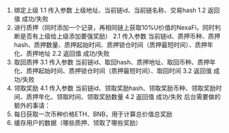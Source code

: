 1. 绑定上级
  1.1 传入参数
    上级地址、当前链id、当前链名称、交易hash
  1.2 返回值
    成功/失败
2. 进行质押（同时添加一个记录，再相同链上获取10%U价值的NexaFi，同时判断是否有上级给上级添加要强奖励）
  2.1 传入参数
    当前链id、质押币种、质押hash、质押数量、质押起始时间、质押锁仓时间（质押最短时间）、质押年化、质押地址
  2.2 返回值
    成功/失败
3. 取回质押
  3.1 传入参数
    当前链id、取回hash、质押地址、取回币种、质押年化、质押起始时间、质押锁仓时间（质押最短时间）、取回时间
  3.2 返回值
    成功/失败
4. 领取奖励
  4.1 传入参数
    当前链id、领取奖励hash、领取奖励币种、领取奖励时间、质押年化、领取时间、领取奖励数量
  4.2 返回值
    成功/失败
后台需要做的额外的事请：
  1. 每日获取一次币种价格ETH、BNB，用于计算总价值总奖励
  2. 缓存用户的数据（哪些质押、领取了哪些奖励）
